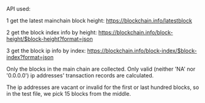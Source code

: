 API used:

1	get the latest mainchain block height:
			https://blockchain.info/latestblock
	
2	get the block index info by height:
			https://blockchain.info/block-height/$block-height?format=json
			
3	get the block ip info by index:
			https://blockchain.info/block-index/$block-index?format=json

Only the blocks in the main chain are collected.
Only valid (neither 'NA' nor '0.0.0.0') ip addresses' transaction records are calculated.

The ip addresses are vacant or invalid for the first or last hundred blocks, so in the test file, we pick 15 blocks from the middle.
